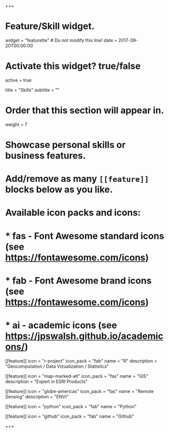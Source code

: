 +++
# Feature/Skill widget.
widget = "featurette"  # Do not modify this line!
date = 2017-09-20T00:00:00

# Activate this widget? true/false
active = true

title = "Skills"
subtitle = ""

# Order that this section will appear in.
weight = 7

# Showcase personal skills or business features.
# 
# Add/remove as many `[[feature]]` blocks below as you like.
# 
# Available icon packs and icons:
# * fas - Font Awesome standard icons (see https://fontawesome.com/icons)
# * fab - Font Awesome brand icons (see https://fontawesome.com/icons)
# * ai - academic icons (see https://jpswalsh.github.io/academicons/)

[[feature]]
  icon = "r-project"
  icon_pack = "fab"
  name = "R"
  description = "Geocomputation / Data Vizualization / Statistics"
  
[[feature]]
  icon = "map-marked-alt"
  icon_pack = "fas"
  name = "GIS"
  description = "Expert in ESRI Products"  
  
[[feature]]
  icon = "globe-americas"
  icon_pack = "fas"
  name = "Remote Sensing"
  description = "ENVI"
  
[[feature]]
  icon = "python"
  icon_pack = "fab"
  name = "Python"
  
[[feature]]
  icon = "github"
  icon_pack = "fab"
  name = "Github"

+++
